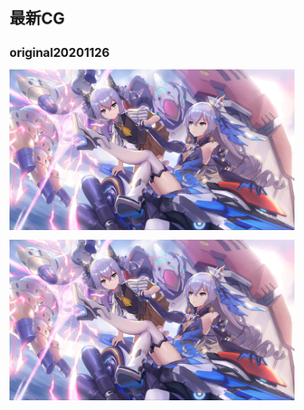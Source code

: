 # 最新CG

## original20201126

![original20201126](.gitbook/assets/original20201126.png)

![](.gitbook/assets/original20201126.png)



